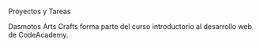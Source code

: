 Proyectos y Tareas

Dasmotos Arts Crafts forma parte del curso introductorio al desarrollo web de CodeAcademy.
